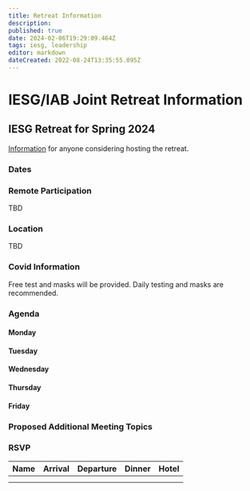 ```yaml
---
title: Retreat Information
description: 
published: true
date: 2024-02-06T19:29:09.464Z
tags: iesg, leadership
editor: markdown
dateCreated: 2022-08-24T13:35:55.095Z
---
```


# IESG/IAB Joint Retreat Information
##  IESG Retreat for Spring 2024 
[Information](https://docs.google.com/document/d/1qhVhBBAbjujyjSZygTPeqWOs6Vg1zU-DLVTVodV7bDw/edit?usp=sharing) for anyone considering hosting the retreat. 

### Dates 



### Remote Participation 

TBD



### Location 

TBD

 

### Covid Information 

Free test and masks will be provided. Daily testing and masks are recommended.


### Agenda 

#### Monday



#### Tuesday

#### Wednesday



#### Thursday 



#### Friday
### Proposed Additional Meeting Topics

### RSVP

| Name        | Arrival    | Departure  | Dinner  | Hotel |
| :---        |   :----:   |    :----:  | :----:  |:----: |
|      |   |  |      | |
|       |  |  |      | |






